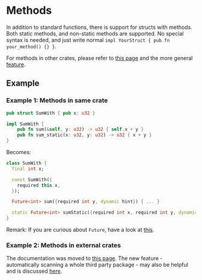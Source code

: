 # Methods

In addition to standard functions,
there is support for structs with methods. Both static methods, and non-static methods are supported.
No special syntax is needed, and just write normal `impl YourStruct { pub fn your_method() {} }`.

For methods in other crates, please refer to [this page](../third-party/manual/types) and the more general [feature](../third-party).

## Example

### Example 1: Methods in same crate

```rust
pub struct SumWith { pub x: u32 }

impl SumWith {
    pub fn sum(&self, y: u32) -> u32 { self.x + y }
    pub fn sum_static(x: u32, y: u32) -> u32 { x + y }
}
```

Becomes:

```dart
class SumWith {
  final int x;

  const SumWith({
    required this.x,
  });

  Future<int> sum({required int y, dynamic hint}) { ... }

  static Future<int> sumStatic({required int x, required int y, dynamic hint}) { ... }
}
```

Remark: If you are curious about `Future`, have a look at [this](../concurrency/async-dart).

### Example 2: Methods in external crates

The documentation was moved to [this page](../third-party/manual/types).
The new feature - automatically scanning a whole third party package - may also be helpful and is discussed [here](../third-party).
